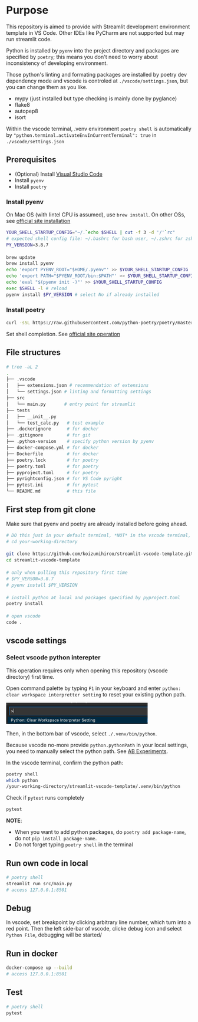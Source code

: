 # Purpose

This repository is aimed to provide with Streamlit development environment template in VS Code.
Other IDEs like PyCharm are not supported but may run streamlit code.

Python is installed by `pyenv` into the project directory and packages are specified by `poetry`; this means you don't need to worry about inconsistency of developing environment.


Those python's linting and formating packages are installed by poetry dev dependency mode and vscode is controled at `./vscode/settings.json`, but you can change them as you like.

- mypy (just installed but type checking is mainly done by pyglance)
- flake8
- autopep8
- isort

Within the vscode terminal, .venv environment `poetry shell` is automatically by `"python.terminal.activateEnvInCurrentTerminal": true` in `./vscode/settings.json`

## Prerequisites

- (Optional) Install [Visual Studio Code](https://code.visualstudio.com/download)
- Install `pyenv`
- Install `poetry`

### Install pyenv

On Mac OS (with Iintel CPU is assumed), use `brew install`. On other OSs, see [official site installation](https://github.com/pyenv/pyenv#installation)

```sh
YOUR_SHELL_STARTUP_CONFIG="~/.`echo $SHELL | cut -f 3 -d '/'`rc"
# expected shell config file: ~/.bashrc for bash user, ~/.zshrc for zsh user
PY_VERSION=3.8.7

brew update
brew install pyenv
echo 'export PYENV_ROOT="$HOME/.pyenv"' >> $YOUR_SHELL_STARTUP_CONFIG
echo 'export PATH="$PYENV_ROOT/bin:$PATH"' >> $YOUR_SHELL_STARTUP_CONFIG
echo 'eval "$(pyenv init -)"' >> $YOUR_SHELL_STARTUP_CONFIG
exec $SHELL -l # reload
pyenv install $PY_VERSION # select No if already installed
```

### Install poetry

```sh
curl -sSL https://raw.githubusercontent.com/python-poetry/poetry/master/get-poetry.py | python -
```

Set shell completion. See [official site operation](https://python-poetry.org/docs/#enable-tab-completion-for-bash-fish-or-zsh)

## File structures

```sh
# tree -aL 2
.
├── .vscode
│   ├── extensions.json # recommendation of extensions
│   └── settings.json # linting and formatting settings
├── src
│   └── main.py       # entry point for streamlit
├── tests
│   ├── __init__.py
│   └── test_calc.py   # test example
├── .dockerignore      # for docker
├── .gitignore         # for git
├── .python-version    # specify python version by pyenv
├── docker-compose.yml # for docker
├── Dockerfile         # for docker
├── poetry.lock        # for poetry
├── poetry.toml        # for poetry
├── pyproject.toml     # for poetry
├── pyrightconfig.json # for VS Code pyright
├── pytest.ini         # for pytest
└── README.md          # this file

```

## First step from git clone

Make sure that pyenv and poetry are already installed before going ahead.

```sh
# DO this just in your default terminal, *NOT* in the vscode terminal,
# cd your-working-directory

git clone https://github.com/koizumihiroo/streamlit-vscode-template.git
cd streamlit-vscode-template

# only when pulling this repository first time
# $PY_VERSON=3.8.7 
# pyenv install $PY_VERSION 

# install python at local and packages specified by pyproject.toml
poetry install

# open vscode 
code .
```

## vscode settings

### Select vscode python interepter

This operation requires only when opening this repository (vscode directory) first time.

Open command palette by typing `F1` in your keyboard and enter `python: clear workspace interpretter setting` to reset your existing python path.

![command palette](docs/clear-interpreter.png)

Then, in the bottom bar of vscode, select `./.venv/bin/python`.

Because vscode no-more provide `python.pythonPath` in your local settings, you need to manually select the python path. See [AB Experiments](https://github.com/microsoft/vscode-python/wiki/AB-Experiments).

In the vscode terminal, confirm the python path:

```sh
poetry shell
which python
/your-working-directory/streamlit-vscode-template/.venv/bin/python
```

Check if `pytest` runs completely

```sh
pytest
```

**NOTE**:

- When you want to add python packages, do `poetry add package-name`, do not `pip install package-name`.
- Do not forget typing `poetry shell` in the terminal

## Run own code in local

```sh
# poetry shell
streamlit run src/main.py 
# access 127.0.0.1:8501
```

## Debug

In vscode, set breakpoint by clicking arbitrary line number, which turn into a red point. Then the left side-bar of vscode, clicke debug icon and select `Python File`, debugging will be started/

## Run in docker

```sh
docker-compose up --build
# access 127.0.0.1:8501
```

## Test

```sh
# poetry shell
pytest
```
